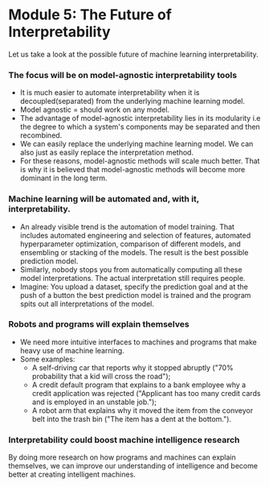 # Module 5: The Future of Interpretability

Let us take a look at the possible future of machine learning interpretability.

### The focus will be on model-agnostic interpretability tools

* It is much easier to automate interpretability when it is decoupled(separated) from the underlying machine learning model.
* Model agnostic = should work on any model.
* The advantage of model-agnostic interpretability lies in its modularity i.e the degree to which a system's components may be separated and then recombined.
* We can easily replace the underlying machine learning model. We can also just as easily replace the interpretation method.
* For these reasons, model-agnostic methods will scale much better. That is why it is believed that model-agnostic methods will become more dominant in the long term.

### Machine learning will be automated and, with it, interpretability.

* An already visible trend is the automation of model training. That includes automated engineering and selection of features, automated hyperparameter optimization, comparison of different models, and ensembling or stacking of the models. The result is the best possible prediction model.
* Similarly, nobody stops you from automatically computing all these model interpretations. The actual interpretation still requires people.
* Imagine: You upload a dataset, specify the prediction goal and at the push of a button the best prediction model is trained and the program spits out all interpretations of the model.

### Robots and programs will explain themselves

* We need more intuitive interfaces to machines and programs that make heavy use of machine learning.
* Some examples:
  * A self-driving car that reports why it stopped abruptly ("70% probability that a kid will cross the road");
  * A credit default program that explains to a bank employee why a credit application was rejected ("Applicant has too many credit cards and is employed in an unstable job.");
  * A robot arm that explains why it moved the item from the conveyor belt into the trash bin ("The item has a dent at the bottom.").

### Interpretability could boost machine intelligence research

By doing more research on how programs and machines can explain themselves, we can improve our understanding of intelligence and become better at creating intelligent machines.
